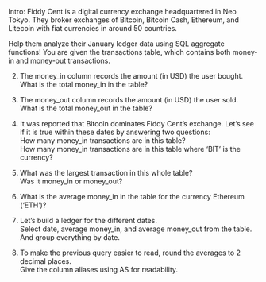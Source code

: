 Intro: 
Fiddy Cent is a digital currency exchange headquartered in Neo Tokyo. They broker exchanges of Bitcoin, Bitcoin Cash, Ethereum, and Litecoin with fiat currencies in around 50 countries.  

Help them analyze their January ledger data using SQL aggregate functions! You are given the transactions table, which contains both money-in and money-out transactions.  

2. The money_in column records the amount (in USD) the user bought.  
What is the total money_in in the table?  

3. The money_out column records the amount (in USD) the user sold.  
What is the total money_out in the table?  

4. It was reported that Bitcoin dominates Fiddy Cent’s exchange. Let’s see if it is true within these dates by answering two questions:  
How many money_in transactions are in this table?  
How many money_in transactions are in this table where ‘BIT’ is the currency?  

5. What was the largest transaction in this whole table?  
Was it money_in or money_out?  

6. What is the average money_in in the table for the currency Ethereum (‘ETH’)?  

7. Let’s build a ledger for the different dates.  
Select date, average money_in, and average money_out from the table.  
And group everything by date.  

8. To make the previous query easier to read, round the averages to 2 decimal places.  
Give the column aliases using AS for readability.  
